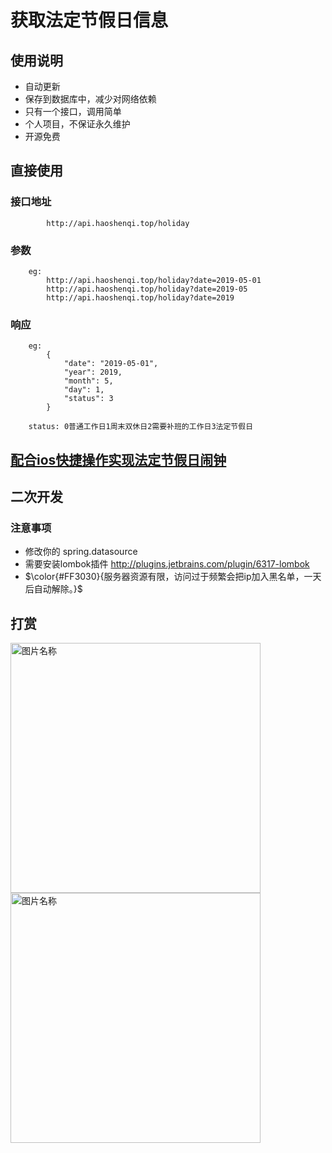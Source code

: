 # 获取法定节假日信息

## 使用说明

* 自动更新
* 保存到数据库中，减少对网络依赖
* 只有一个接口，调用简单
* 个人项目，不保证永久维护
* 开源免费

## 直接使用

### 接口地址

            http://api.haoshenqi.top/holiday

### 参数

        eg:
            http://api.haoshenqi.top/holiday?date=2019-05-01
            http://api.haoshenqi.top/holiday?date=2019-05
            http://api.haoshenqi.top/holiday?date=2019

### 响应

        eg:
            {
                "date": "2019-05-01",
                "year": 2019,
                "month": 5,
                "day": 1,
                "status": 3
            }

        status: 0普通工作日1周末双休日2需要补班的工作日3法定节假日
      
## [配合ios快捷操作实现法定节假日闹钟](https://github.com/Haoshenqi0123/holiday/wiki/%E6%94%AF%E6%8C%81IOS%E6%B3%95%E5%AE%9A%E8%8A%82%E5%81%87%E6%97%A5%E9%97%B9%E9%92%9F)

## 二次开发

### 注意事项

* 修改你的 spring.datasource
* 需要安装lombok插件 http://plugins.jetbrains.com/plugin/6317-lombok
* $\color{#FF3030}{服务器资源有限，访问过于频繁会把ip加入黑名单，一天后自动解除。}$

## 打赏

<img src="https://blog.babyrabbit.cn/upload/2020/06/o2289uu71cjtdohch4uu7vcmae.jpg" width = "400" height = "400" alt="图片名称" align=center>

<img src="https://blog.babyrabbit.cn/upload/2020/05/41cguoniu4gi4okrt4j57cvkk8.jpg" width = "400" height = "400" alt="图片名称" align=center>
